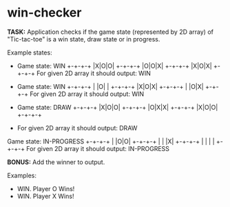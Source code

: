# win-checker
**TASK:** Application checks if the game state (represented by 2D array) of "Tic-tac-toe" is a win state, draw state or in progress.

Example states:

* Game state: WIN
+-+-+-+
|X|O|O|
+-+-+-+
|O|O|X|
+-+-+-+
|X|O|X|
+-+-+-+
For given 2D array it should output: WIN


* Game state: WIN
+-+-+-+
| |O| |
+-+-+-+
|X|O|X|
+-+-+-+
| |O|X|
+-+-+-+
For given 2D array it should output: WIN


* Game state: DRAW
+-+-+-+
|X|O|O|
+-+-+-+
|O|X|X|
+-+-+-+
|X|O|O|
+-+-+-+
* For given 2D array it should output: DRAW

Game state: IN-PROGRESS
+-+-+-+
| |O|O|
+-+-+-+
| | |X|
+-+-+-+
| | | |
+-+-+-+
For given 2D array it should output: IN-PROGRESS


**BONUS:** Add the winner to output.

Examples: 

* WIN. Player O Wins! 
* WIN. Player X Wins! 
